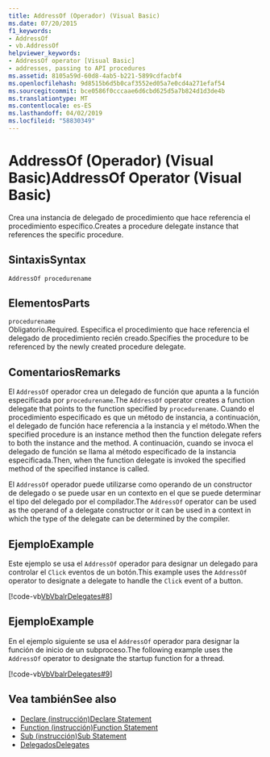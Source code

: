 ```yaml
---
title: AddressOf (Operador) (Visual Basic)
ms.date: 07/20/2015
f1_keywords:
- AddressOf
- vb.AddressOf
helpviewer_keywords:
- AddressOf operator [Visual Basic]
- addresses, passing to API procedures
ms.assetid: 8105a59d-60d8-4ab5-b221-5899cdfacbf4
ms.openlocfilehash: 9d8515b6d5b0caf3552ed05a7e0cd4a271efaf54
ms.sourcegitcommit: bce0586f0cccaae6d6cbd625d5a7b824d1d3de4b
ms.translationtype: MT
ms.contentlocale: es-ES
ms.lasthandoff: 04/02/2019
ms.locfileid: "58830349"
---
```

# <a name="addressof-operator-visual-basic"></a><span data-ttu-id="9a468-102">AddressOf (Operador) (Visual Basic)</span><span class="sxs-lookup"><span data-stu-id="9a468-102">AddressOf Operator (Visual Basic)</span></span>
<span data-ttu-id="9a468-103">Crea una instancia de delegado de procedimiento que hace referencia el procedimiento específico.</span><span class="sxs-lookup"><span data-stu-id="9a468-103">Creates a procedure delegate instance that references the specific procedure.</span></span>  
  
## <a name="syntax"></a><span data-ttu-id="9a468-104">Sintaxis</span><span class="sxs-lookup"><span data-stu-id="9a468-104">Syntax</span></span>  
  
```  
AddressOf procedurename  
```  
  
## <a name="parts"></a><span data-ttu-id="9a468-105">Elementos</span><span class="sxs-lookup"><span data-stu-id="9a468-105">Parts</span></span>  
 `procedurename`  
 <span data-ttu-id="9a468-106">Obligatorio.</span><span class="sxs-lookup"><span data-stu-id="9a468-106">Required.</span></span> <span data-ttu-id="9a468-107">Especifica el procedimiento que hace referencia el delegado de procedimiento recién creado.</span><span class="sxs-lookup"><span data-stu-id="9a468-107">Specifies the procedure to be referenced by the newly created procedure delegate.</span></span>  
  
## <a name="remarks"></a><span data-ttu-id="9a468-108">Comentarios</span><span class="sxs-lookup"><span data-stu-id="9a468-108">Remarks</span></span>  
 <span data-ttu-id="9a468-109">El `AddressOf` operador crea un delegado de función que apunta a la función especificada por `procedurename`.</span><span class="sxs-lookup"><span data-stu-id="9a468-109">The `AddressOf` operator creates a function delegate that points to the function specified by `procedurename`.</span></span> <span data-ttu-id="9a468-110">Cuando el procedimiento especificado es que un método de instancia, a continuación, el delegado de función hace referencia a la instancia y el método.</span><span class="sxs-lookup"><span data-stu-id="9a468-110">When the specified procedure is an instance method then the function delegate refers to both the instance and the method.</span></span> <span data-ttu-id="9a468-111">A continuación, cuando se invoca el delegado de función se llama al método especificado de la instancia especificada.</span><span class="sxs-lookup"><span data-stu-id="9a468-111">Then, when the function delegate is invoked the specified method of the specified instance is called.</span></span>  
  
 <span data-ttu-id="9a468-112">El `AddressOf` operador puede utilizarse como operando de un constructor de delegado o se puede usar en un contexto en el que se puede determinar el tipo del delegado por el compilador.</span><span class="sxs-lookup"><span data-stu-id="9a468-112">The `AddressOf` operator can be used as the operand of a delegate constructor or it can be used in a context in which the type of the delegate can be determined by the compiler.</span></span>  
  
## <a name="example"></a><span data-ttu-id="9a468-113">Ejemplo</span><span class="sxs-lookup"><span data-stu-id="9a468-113">Example</span></span>  
 <span data-ttu-id="9a468-114">Este ejemplo se usa el `AddressOf` operador para designar un delegado para controlar el `Click` eventos de un botón.</span><span class="sxs-lookup"><span data-stu-id="9a468-114">This example uses the `AddressOf` operator to designate a delegate to handle the `Click` event of a button.</span></span>  
  
 [!code-vb[VbVbalrDelegates#8](~/samples/snippets/visualbasic/VS_Snippets_VBCSharp/VbVbalrDelegates/VB/Class1.vb#8)]  
  
## <a name="example"></a><span data-ttu-id="9a468-115">Ejemplo</span><span class="sxs-lookup"><span data-stu-id="9a468-115">Example</span></span>  
 <span data-ttu-id="9a468-116">En el ejemplo siguiente se usa el `AddressOf` operador para designar la función de inicio de un subproceso.</span><span class="sxs-lookup"><span data-stu-id="9a468-116">The following example uses the `AddressOf` operator to designate the startup function for a thread.</span></span>  
  
 [!code-vb[VbVbalrDelegates#9](~/samples/snippets/visualbasic/VS_Snippets_VBCSharp/VbVbalrDelegates/VB/Class1.vb#9)]  
  
## <a name="see-also"></a><span data-ttu-id="9a468-117">Vea también</span><span class="sxs-lookup"><span data-stu-id="9a468-117">See also</span></span>

- [<span data-ttu-id="9a468-118">Declare (instrucción)</span><span class="sxs-lookup"><span data-stu-id="9a468-118">Declare Statement</span></span>](../../../visual-basic/language-reference/statements/declare-statement.md)
- [<span data-ttu-id="9a468-119">Function (instrucción)</span><span class="sxs-lookup"><span data-stu-id="9a468-119">Function Statement</span></span>](../../../visual-basic/language-reference/statements/function-statement.md)
- [<span data-ttu-id="9a468-120">Sub (instrucción)</span><span class="sxs-lookup"><span data-stu-id="9a468-120">Sub Statement</span></span>](../../../visual-basic/language-reference/statements/sub-statement.md)
- [<span data-ttu-id="9a468-121">Delegados</span><span class="sxs-lookup"><span data-stu-id="9a468-121">Delegates</span></span>](../../../visual-basic/programming-guide/language-features/delegates/index.md)
